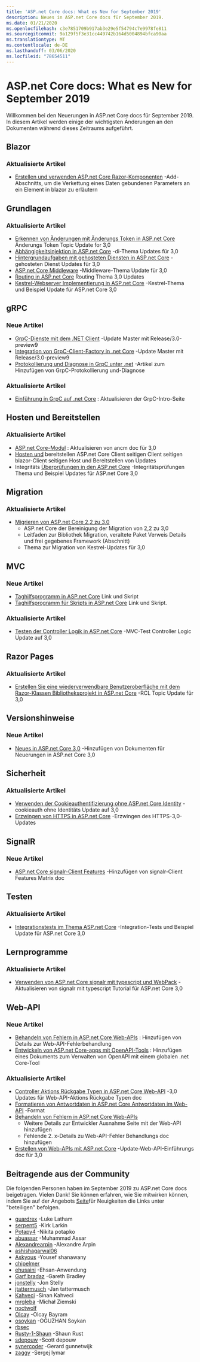 ```yaml
---
title: 'ASP.net Core docs: What es New for September 2019'
description: Neues in ASP.net Core docs für September 2019.
ms.date: 01/21/2020
ms.openlocfilehash: c3e7851709b917ab3e29e5f54794c7e9978fe811
ms.sourcegitcommit: 9a129f5f3e31cc449742b164d5004894bfca90aa
ms.translationtype: MT
ms.contentlocale: de-DE
ms.lasthandoff: 03/06/2020
ms.locfileid: "78654511"
---
```

# <a name="aspnet-core-docs-whats-new-for-september-2019"></a>ASP.net Core docs: What es New for September 2019

Willkommen bei den Neuerungen in ASP.net Core docs für September 2019. In diesem Artikel werden einige der wichtigsten Änderungen an den Dokumenten während dieses Zeitraums aufgeführt.

## <a name="blazor"></a>Blazor

### <a name="updated-articles"></a>Aktualisierte Artikel

- [Erstellen und verwenden ASP.net Core Razor-Komponenten](../blazor/components.md) -Add-Abschnitts, um die Verkettung eines Daten gebundenen Parameters an ein Element in blazor zu erläutern

## <a name="fundamentals"></a>Grundlagen

### <a name="updated-articles"></a>Aktualisierte Artikel

- [Erkennen von Änderungen mit Änderungs Token in ASP.net Core](../fundamentals/change-tokens.md) Änderungs Token Topic Update for 3,0
- [Abhängigkeitsinjektion in ASP.net Core](../fundamentals/dependency-injection.md) -di-Thema Updates für 3,0
- [Hintergrundaufgaben mit gehosteten Diensten in ASP.net Core](../fundamentals/host/hosted-services.md) -gehosteten Dienst Updates für 3,0
- [ASP.net Core Middleware](../fundamentals/middleware/index.md) -Middleware-Thema Update für 3,0
- [Routing in ASP.net Core](../fundamentals/routing.md) Routing Thema 3,0 Updates
- [Kestrel-Webserver Implementierung in ASP.net Core](../fundamentals/servers/kestrel.md) -Kestrel-Thema und Beispiel Update für ASP.net Core 3,0

## <a name="grpc"></a>gRPC

### <a name="new-articles"></a>Neue Artikel

- [GrpC-Dienste mit dem .NET Client](../grpc/client.md) -Update Master mit Release/3.0-preview9
- [Integration von GrpC-Client-Factory in .net Core](../grpc/clientfactory.md) -Update Master mit Release/3.0-preview9
- [Protokollierung und Diagnose in GrpC unter .net](../grpc/diagnostics.md) -Artikel zum Hinzufügen von GrpC-Protokollierung und-Diagnose

### <a name="updated-articles"></a>Aktualisierte Artikel

- [Einführung in GrpC auf .net Core](../grpc/index.md) : Aktualisieren der GrpC-Intro-Seite

## <a name="hosting-and-deployment"></a>Hosten und Bereitstellen

### <a name="updated-articles"></a>Aktualisierte Artikel

- [ASP.net Core-Modul](../host-and-deploy/aspnet-core-module.md) : Aktualisieren von ancm doc für 3,0
- [Hosten und](../host-and-deploy/blazor/webassembly.md) bereitstellen ASP.net Core Client seitigen Client seitigen blazor-Client seitigen Host und Bereitstellen von Updates
- Integritäts [Überprüfungen in den ASP.net Core](../host-and-deploy/health-checks.md) -Integritätsprüfungen Thema und Beispiel Updates für ASP.net Core 3,0

## <a name="migration"></a>Migration

### <a name="updated-articles"></a>Aktualisierte Artikel

- [Migrieren von ASP.net Core 2,2 zu 3,0](../migration/22-to-30.md)
  - ASP.net Core der Bereinigung der Migration von 2,2 zu 3,0
  - Leitfaden zur Bibliothek Migration, veraltete Paket Verweis Details und frei gegebenes Framework (Abschnitt)
  - Thema zur Migration von Kestrel-Updates für 3,0

## <a name="mvc"></a>MVC

### <a name="new-articles"></a>Neue Artikel

- [Taghilfsprogramm in ASP.net Core](../mvc/views/tag-helpers/built-in/link-tag-helper.md) Link und Skript
- [Taghilfsprogramm für Skripts in ASP.net Core](../mvc/views/tag-helpers/built-in/script-tag-helper.md) Link und Skript.

### <a name="updated-articles"></a>Aktualisierte Artikel

- [Testen der Controller Logik in ASP.net Core](../mvc/controllers/testing.md) -MVC-Test Controller Logic Update auf 3,0

## <a name="razor-pages"></a>Razor Pages

### <a name="updated-articles"></a>Aktualisierte Artikel

- [Erstellen Sie eine wiederverwendbare Benutzeroberfläche mit dem Razor-Klassen Bibliotheksprojekt in ASP.net Core](../razor-pages/ui-class.md) -RCL Topic Update für 3,0

## <a name="release-notes"></a>Versionshinweise

### <a name="new-articles"></a>Neue Artikel

- [Neues in ASP.net Core 3,0](../release-notes/aspnetcore-3.0.md) -Hinzufügen von Dokumenten für Neuerungen in ASP.net Core 3,0

## <a name="security"></a>Sicherheit

### <a name="updated-articles"></a>Aktualisierte Artikel

- [Verwenden der Cookieauthentifizierung ohne ASP.net Core Identity](../security/authentication/cookie.md) -cookieauth ohne Identitäts Update auf 3,0
- [Erzwingen von HTTPS in ASP.net Core](../security/enforcing-ssl.md) -Erzwingen des HTTPS-3,0-Updates

## <a name="signalr"></a>SignalR

### <a name="new-articles"></a>Neue Artikel

- [ASP.net Core signalr-Client Features](../signalr/client-features.md) -Hinzufügen von signalr-Client Features Matrix doc

## <a name="testing"></a>Testen

### <a name="updated-articles"></a>Aktualisierte Artikel

- [Integrationstests im Thema ASP.net Core](../test/integration-tests.md) -Integration-Tests und Beispiel Update für ASP.net Core 3,0

## <a name="tutorials"></a>Lernprogramme

### <a name="updated-articles"></a>Aktualisierte Artikel

- [Verwenden von ASP.net Core signalr mit typescript und WebPack](../tutorials/signalr-typescript-webpack.md) -Aktualisieren von signalr mit typescript Tutorial für ASP.net Core 3,0

## <a name="web-api"></a>Web-API

### <a name="new-articles"></a>Neue Artikel

- [Behandeln von Fehlern in ASP.net Core Web-APIs](../web-api/handle-errors.md) : Hinzufügen von Details zur Web-API-Fehlerbehandlung
- [Entwickeln von ASP.net Core-apps mit OpenAPI-Tools](../web-api/microsoft.dotnet-openapi.md) : Hinzufügen eines Dokuments zum Verwalten von OpenAPI mit einem globalen .net Core-Tool

### <a name="updated-articles"></a>Aktualisierte Artikel

- [Controller Aktions Rückgabe Typen in ASP.net Core Web-API](../web-api/action-return-types.md) -3,0 Updates für Web-API-Aktions Rückgabe Typen doc
- [Formatieren von Antwortdaten in ASP.net Core Antwortdaten im Web-API](../web-api/advanced/formatting.md) -Format
- [Behandeln von Fehlern in ASP.net Core Web-APIs](../web-api/handle-errors.md)
  - Weitere Details zur Entwickler Ausnahme Seite mit der Web-API hinzufügen
  - Fehlende 2. x-Details zu Web-API-Fehler Behandlungs doc hinzufügen
- [Erstellen von Web-APIs mit ASP.net Core](../web-api/index.md) -Update-Web-API-Einführungs doc für 3,0

## <a name="community-contributors"></a>Beitragende aus der Community

Die folgenden Personen haben im September 2019 zu ASP.net Core docs beigetragen. Vielen Dank! Sie können erfahren, wie Sie mitwirken können, indem Sie auf der Angebots [Seite](index.yml)für Neuigkeiten die Links unter "beteiligen" befolgen.

- [guardrex](https://github.com/guardrex) -Luke Latham
- [serpent5](https://github.com/serpent5) -Kirk Larkin
- [Potapy4](https://github.com/Potapy4) -Nikita potapko
- [abuassar](https://github.com/abuassar) -Muhammad Assar
- [Alexandrearpin](https://github.com/AlexandreArpin) -Alexandre Arpin
- [ashishagarwal06](https://github.com/ashishagarwal06) 
- [Askyous](https://github.com/AskYous) -Yousef shanawany
- [chipelmer](https://github.com/chipelmer) 
- [ehusaini](https://github.com/ehosaini) -Ehsan-Anwendung
- [Garf bradaz](https://github.com/garfbradaz) -Gareth Bradley
- [jonstelly](https://github.com/jonstelly) -Jon Stelly
- [jtattermusch](https://github.com/jtattermusch) -Jan tattermusch
- [Kahveci](https://github.com/kahveci) -Sinan Kahveci
- [mrgleba](https://github.com/mrgleba) -Michał Ziemski
- [noctwolf](https://github.com/noctwolf) 
- [Olcay](https://github.com/olcay) -Olcay Bayram
- [osoykan](https://github.com/osoykan) -OĞUZHAN Soykan
- [rbsec](https://github.com/rbsec) 
- [Rusty-1-Shaun](https://github.com/rusty-1-shaun) -Shaun Rust
- [sdepouw](https://github.com/sdepouw) -Scott depouw
- [synercoder](https://github.com/synercoder) -Gerard gunnetwijk
- [zaggy](https://github.com/zaggy) -Sergej lymar
